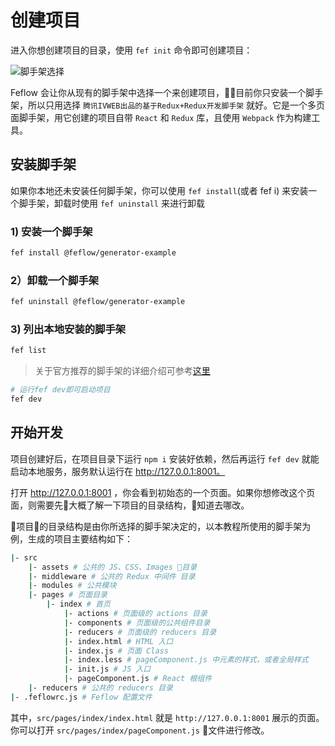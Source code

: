 # 创建项目

进入你想创建项目的目录，使用 `fef init` 命令即可创建项目：

![脚手架选择](/create-project.gif)

Feflow 会让你从现有的脚手架中选择一个来创建项目，目前你只安装一个脚手架，所以只用选择 `腾讯IVWEB出品的基于Redux+Redux开发脚手架` 就好。它是一个多页面脚手架，用它创建的项目自带 `React` 和 `Redux` 库，且使用 `Webpack` 作为构建工具。


## 安装脚手架

如果你本地还未安装任何脚手架，你可以使用 `fef install`(或者 fef i) 来安装一个脚手架，卸载时使用 `fef uninstall` 来进行卸载

### 1) 安装一个脚手架

````bash
fef install @feflow/generator-example
````

### 2）卸载一个脚手架

````bash
fef uninstall @feflow/generator-example
````

### 3) 列出本地安装的脚手架

````bash
fef list
````


> 关于官方推荐的脚手架的详细介绍可参考[这里](https://github.com/feflow/generator-ivweb)


```bash
# 运行fef dev即可启动项目
fef dev
```

## 开始开发

项目创建好后，在项目目录下运行 `npm i` 安装好依赖，然后再运行 `fef dev` 就能启动本地服务，服务默认运行在 http://127.0.0.1:8001。

打开 http://127.0.0.1:8001 ，你会看到初始态的一个页面。如果你想修改这个页面，则需要先大概了解一下项目的目录结构，知道去哪改。

项目的目录结构是由你所选择的脚手架决定的，以本教程所使用的脚手架为例，生成的项目主要结构如下：

```sh
|- src
    |- assets # 公共的 JS、CSS、Images 目录
    |- middleware # 公共的 Redux 中间件 目录
    |- modules # 公共模块
    |- pages # 页面目录
        |- index # 首页
            |- actions # 页面级的 actions 目录
            |- components # 页面级的公共组件目录
            |- reducers # 页面级的 reducers 目录
            |- index.html # HTML 入口
            |- index.js # 页面 Class
            |- index.less # pageComponent.js 中元素的样式，或者全局样式
            |- init.js # JS 入口
            |- pageComponent.js # React 根组件
    |- reducers # 公共的 reducers 目录
|- .feflowrc.js # Feflow 配置文件
```

其中，`src/pages/index/index.html` 就是 `http://127.0.0.1:8001` 展示的页面。你可以打开 `src/pages/index/pageComponent.js` 文件进行修改。


